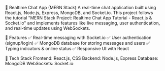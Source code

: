 💬 Realtime Chat App (MERN Stack)
A real-time chat application built using React.js, Node.js, Express, MongoDB, and Socket.io. This project follows the tutorial "MERN Stack Project: Realtime Chat App Tutorial - React.js & Socket.io" and implements features like live messaging, user authentication, and real-time updates using WebSockets.

🚀 Features
✅ Real-time messaging with Socket.io
✅ User authentication (signup/login)
✅ MongoDB database for storing messages and users
✅ Typing indicators & online status
✅ Responsive UI with React

📌 Tech Stack
Frontend: React.js, CSS
Backend: Node.js, Express
Database: MongoDB
WebSockets: Socket.io
